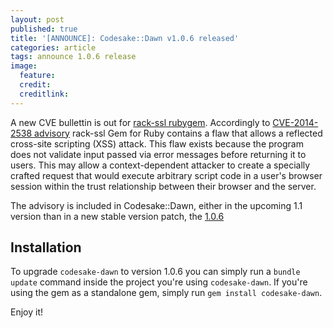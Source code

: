 ```yaml
---
layout: post
published: true
title: '[ANNOUNCE]: Codesake::Dawn v1.0.6 released'
categories: article
tags: announce 1.0.6 release
image:
  feature: 
  credit: 
  creditlink: 
---
```


A new CVE bullettin is out for [rack-ssl
rubygem](https://rubygems.org/gems/rack-ssl). Accordingly to [CVE-2014-2538
advisory](http://osvdb.org/show/osvdb/104734) rack-ssl Gem for Ruby contains a
flaw that allows a reflected cross-site scripting (XSS) attack. This flaw
exists because the program does not validate input passed via error messages
before returning it to users. This may allow a context-dependent attacker to
create a specially crafted request that would execute arbitrary script code in
a user's browser session within the trust relationship between their browser
and the server.

The advisory is included in Codesake::Dawn, either in the
upcoming 1.1 version than in a new stable version patch, the
[1.0.6](https://github.com/codesake/codesake-dawn/commit/096b8cd52af778927dae1e2151fa8f9402e59683)

## Installation

To upgrade ```codesake-dawn``` to version 1.0.6 you can simply run a ```bundle
update``` command inside the project you're using ```codesake-dawn```. If
you're using the gem as a standalone gem, simply run ```gem install
codesake-dawn```.

Enjoy it!
